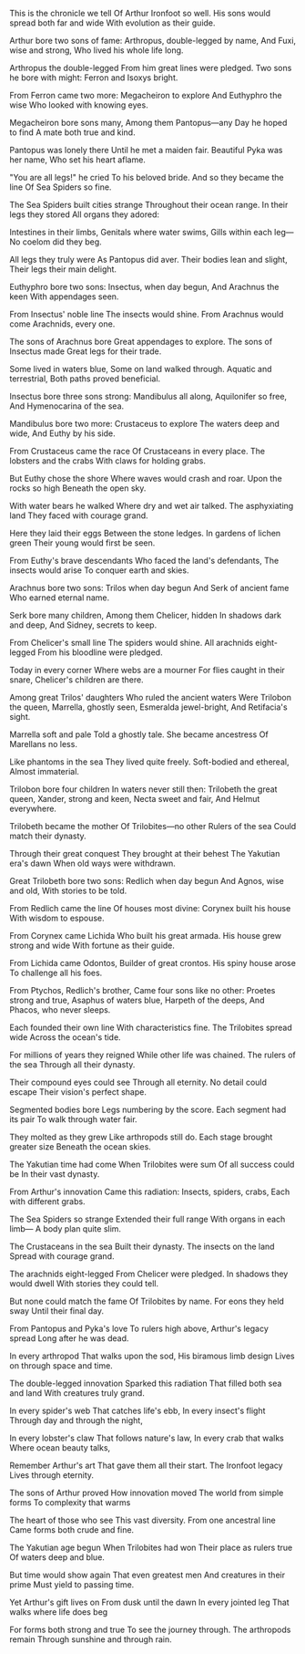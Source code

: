 This is the chronicle we tell
Of Arthur Ironfoot so well.
His sons would spread both far and wide
With evolution as their guide.

Arthur bore two sons of fame:
Arthropus, double-legged by name,
And Fuxi, wise and strong,
Who lived his whole life long.

Arthropus the double-legged
From him great lines were pledged.
Two sons he bore with might:
Ferron and Isoxys bright.

From Ferron came two more:
Megacheiron to explore
And Euthyphro the wise
Who looked with knowing eyes.

Megacheiron bore sons many,
Among them Pantopus—any
Day he hoped to find
A mate both true and kind.

Pantopus was lonely there
Until he met a maiden fair.
Beautiful Pyka was her name,
Who set his heart aflame.

"You are all legs!" he cried
To his beloved bride.
And so they became the line
Of Sea Spiders so fine.

The Sea Spiders built cities strange
Throughout their ocean range.
In their legs they stored
All organs they adored:

Intestines in their limbs,
Genitals where water swims,
Gills within each leg—
No coelom did they beg.

All legs they truly were
As Pantopus did aver.
Their bodies lean and slight,
Their legs their main delight.

Euthyphro bore two sons:
Insectus, when day begun,
And Arachnus the keen
With appendages seen.

From Insectus' noble line
The insects would shine.
From Arachnus would come
Arachnids, every one.

The sons of Arachnus bore
Great appendages to explore.
The sons of Insectus made
Great legs for their trade.

Some lived in waters blue,
Some on land walked through.
Aquatic and terrestrial,
Both paths proved beneficial.

Insectus bore three sons strong:
Mandibulus all along,
Aquilonifer so free,
And Hymenocarina of the sea.

Mandibulus bore two more:
Crustaceus to explore
The waters deep and wide,
And Euthy by his side.

From Crustaceus came the race
Of Crustaceans in every place.
The lobsters and the crabs
With claws for holding grabs.

But Euthy chose the shore
Where waves would crash and roar.
Upon the rocks so high
Beneath the open sky.

With water bears he walked
Where dry and wet air talked.
The asphyxiating land
They faced with courage grand.

Here they laid their eggs
Between the stone ledges.
In gardens of lichen green
Their young would first be seen.

From Euthy's brave descendants
Who faced the land's defendants,
The insects would arise
To conquer earth and skies.

Arachnus bore two sons:
Trilos when day begun
And Serk of ancient fame
Who earned eternal name.

Serk bore many children,
Among them Chelicer, hidden
In shadows dark and deep,
And Sidney, secrets to keep.

From Chelicer's small line
The spiders would shine.
All arachnids eight-legged
From his bloodline were pledged.

Today in every corner
Where webs are a mourner
For flies caught in their snare,
Chelicer's children are there.

Among great Trilos' daughters
Who ruled the ancient waters
Were Trilobon the queen,
Marrella, ghostly seen,
Esmeralda jewel-bright,
And Retifacia's sight.

Marrella soft and pale
Told a ghostly tale.
She became ancestress
Of Marellans no less.

Like phantoms in the sea
They lived quite freely.
Soft-bodied and ethereal,
Almost immaterial.

Trilobon bore four children
In waters never still then:
Trilobeth the great queen,
Xander, strong and keen,
Necta sweet and fair,
And Helmut everywhere.

Trilobeth became the mother
Of Trilobites—no other
Rulers of the sea
Could match their dynasty.

Through their great conquest
They brought at their behest
The Yakutian era's dawn
When old ways were withdrawn.

Great Trilobeth bore two sons:
Redlich when day begun
And Agnos, wise and old,
With stories to be told.

From Redlich came the line
Of houses most divine:
Corynex built his house
With wisdom to espouse.

From Corynex came Lichida
Who built his great armada.
His house grew strong and wide
With fortune as their guide.

From Lichida came Odontos,
Builder of great crontos.
His spiny house arose
To challenge all his foes.

From Ptychos, Redlich's brother,
Came four sons like no other:
Proetes strong and true,
Asaphus of waters blue,
Harpeth of the deeps,
And Phacos, who never sleeps.

Each founded their own line
With characteristics fine.
The Trilobites spread wide
Across the ocean's tide.

For millions of years they reigned
While other life was chained.
The rulers of the sea
Through all their dynasty.

Their compound eyes could see
Through all eternity.
No detail could escape
Their vision's perfect shape.

Segmented bodies bore
Legs numbering by the score.
Each segment had its pair
To walk through water fair.

They molted as they grew
Like arthropods still do.
Each stage brought greater size
Beneath the ocean skies.

The Yakutian time had come
When Trilobites were sum
Of all success could be
In their vast dynasty.

From Arthur's innovation
Came this radiation:
Insects, spiders, crabs,
Each with different grabs.

The Sea Spiders so strange
Extended their full range
With organs in each limb—
A body plan quite slim.

The Crustaceans in the sea
Built their dynasty.
The insects on the land
Spread with courage grand.

The arachnids eight-legged
From Chelicer were pledged.
In shadows they would dwell
With stories they could tell.

But none could match the fame
Of Trilobites by name.
For eons they held sway
Until their final day.

From Pantopus and Pyka's love
To rulers high above,
Arthur's legacy spread
Long after he was dead.

In every arthropod
That walks upon the sod,
His biramous limb design
Lives on through space and time.

The double-legged innovation
Sparked this radiation
That filled both sea and land
With creatures truly grand.

In every spider's web
That catches life's ebb,
In every insect's flight
Through day and through the night,

In every lobster's claw
That follows nature's law,
In every crab that walks
Where ocean beauty talks,

Remember Arthur's art
That gave them all their start.
The Ironfoot legacy
Lives through eternity.

The sons of Arthur proved
How innovation moved
The world from simple forms
To complexity that warms

The heart of those who see
This vast diversity.
From one ancestral line
Came forms both crude and fine.

The Yakutian age begun
When Trilobites had won
Their place as rulers true
Of waters deep and blue.

But time would show again
That even greatest men
And creatures in their prime
Must yield to passing time.

Yet Arthur's gift lives on
From dusk until the dawn
In every jointed leg
That walks where life does beg

For forms both strong and true
To see the journey through.
The arthropods remain
Through sunshine and through rain.